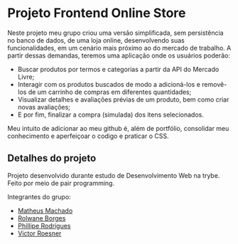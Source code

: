 <h1>Projeto Frontend Online Store</h1>
<p>Neste projeto meu grupo criou uma versão simplificada, sem persistência no banco de dados, de uma loja online, desenvolvendo suas funcionalidades, em um cenário mais próximo ao do mercado de trabalho. A partir dessas demandas, teremos uma aplicação onde os usuários poderão:</p>
<ul>
  <li>Buscar produtos por termos e categorias a partir da API do Mercado Livre;</li>
  <li>Interagir com os produtos buscados de modo a adicioná-los e removê-los de um carrinho de compras em diferentes quantidades;
</li>
  <li>Visualizar detalhes e avaliações prévias de um produto, bem como criar novas avaliações;
</li>
  <li>E por fim, finalizar a compra (simulada) dos itens selecionados.
</li>
</ul>
<p>Meu intuito de adicionar ao meu github é, além de portfólio, consolidar meu conhecimento e aperfeiçoar o codigo e praticar o CSS.</p>

<h2>Detalhes do projeto</h2>
<p>Projeto desenvolvido durante estudo de Desenvolvimento Web na trybe. Feito por meio de pair programming.</p>
<p>Integrantes do grupo:</p>
<ul>
  <li><a href="https://github.com/mmdec" target="_blank">Matheus Machado</a></li>
  <li><a href="https://github.com/rolwane/" target="_blank">Rolwane Borges</a></li>
  <li><a href="https://github.com/phillipe153" target="_blank">Phillipe Rodrigues</a></li>
  <li><a href="https://github.com/victorroesner" target="_blank">Victor Roesner</a></li>
</ul>


